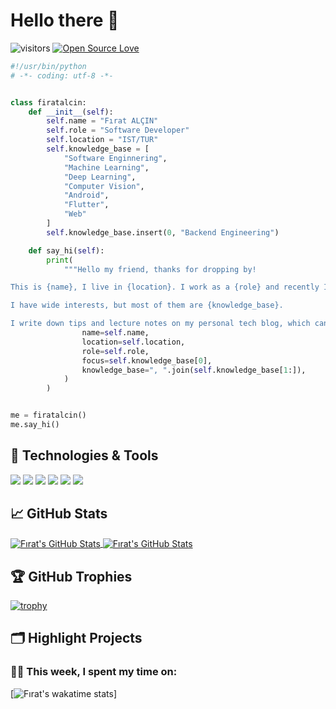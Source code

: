 # Hello there 👋

![visitors](https://visitor-badge.laobi.icu/badge?page_id=firatalcin.firatalcin)
[![Open Source Love](https://badges.frapsoft.com/os/v1/open-source.svg?v=102)](https://github.com/ellerbrock/open-source-badge/)


```python
#!/usr/bin/python
# -*- coding: utf-8 -*-


class firatalcin:
    def __init__(self):
        self.name = "Fırat ALÇIN"
        self.role = "Software Developer"
        self.location = "IST/TUR"
        self.knowledge_base = [
            "Software Enginnering",
            "Machine Learning",
            "Deep Learning",
            "Computer Vision",
            "Android",
            "Flutter",
            "Web"
        ]
        self.knowledge_base.insert(0, "Backend Engineering")

    def say_hi(self):
        print(
            """Hello my friend, thanks for dropping by!

This is {name}, I live in {location}. I work as a {role} and recently I am focusing on {focus} for my personal growth.

I have wide interests, but most of them are {knowledge_base}.

I write down tips and lecture notes on my personal tech blog, which can be found here: """.format(
                name=self.name,
                location=self.location,
                role=self.role,
                focus=self.knowledge_base[0],
                knowledge_base=", ".join(self.knowledge_base[1:]),                
            )
        )


me = firatalcin()
me.say_hi()

```

## 🔧 Technologies & Tools

![](https://img.shields.io/badge/OS-Linux-informational?style=flat&logo=linux&logoColor=white&color=6aa6f8)
![](https://img.shields.io/badge/Editor-VS_Code-informational?style=flat&logo=visual-studio-code&logoColor=white&color=6aa6f8)
![](https://img.shields.io/badge/Code-Python-informational?style=flat&logo=python&logoColor=white&color=6aa6f8)
![](https://img.shields.io/badge/Code-JavaScript-informational?style=flat&logo=javascript&logoColor=white&color=6aa6f8)
![](https://img.shields.io/badge/Code-Flutter-informational?style=flat&logo=flutter&logoColor=white&color=6aa6f8)
![](https://img.shields.io/badge/Code-NodeJs-informational?style=flat&logo=node&logoColor=white&color=6aa6f8)



## &#x1f4c8; GitHub Stats

<a href="https://github.com/firatalcinn/firatalcinn">
  <img align="center" src="https://github-readme-stats.vercel.app/api/top-langs/?username=firatalcinn&hide=c%2B%2B,c,html&title_color=6aa6f8&text_color=8a919a&icon_color=6aa6f8&bg_color=0e1116" alt="Fırat's GitHub Stats" />
</a>

<a href="https://github.com/firatalcinn/firatalcinn">
  <img align="center" src="https://github-readme-stats.vercel.app/api?username=firatalcinn&show_icons=true&line_height=27&count_private=true&title_color=6aa6f8&text_color=8a919a&icon_color=6aa6f8&bg_color=0e1116" alt="Fırat's GitHub Stats" />
</a>

## 🏆 GitHub Trophies

[![trophy](https://github-profile-trophy.vercel.app/?username=firatalcinn&theme=nord&column=7)](https://github.com/firatalcinn/github-profile-trophy)


## 🗂️ Highlight Projects



### 🧑‍💻  This week, I spent my time on:

[![Fırat's wakatime stats](https://github-readme-stats.vercel.app/api/wakatime?username=firatalcinn&line_height=27&title_color=6aa6f8&text_color=8a919a&icon_color=6aa6f8&bg_color=0e1116)]
